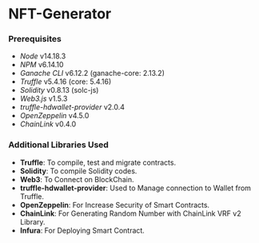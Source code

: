# NFT-Generator

### Prerequisites

* *Node* v14.18.3
* *NPM* v6.14.10
* *Ganache CLI* v6.12.2 (ganache-core: 2.13.2)
* *Truffle* v5.4.16 (core: 5.4.16)
* *Solidity* v0.8.13 (solc-js)
* *Web3.js* v1.5.3
* *truffle-hdwallet-provider* v2.0.4
* *OpenZeppelin* v4.5.0
* *ChainLink* v0.4.0

### Additional Libraries Used

-  **Truffle**: To compile, test and migrate contracts.
-  **Solidity**: To compile Solidity codes.  
-  **Web3**: To Connect on BlockChain.
-  **truffle-hdwallet-provider**: Used to Manage connection to Wallet from Truffle.
-  **OpenZeppelin**: For Increase Security of Smart Contracts.
-  **ChainLink**: For Generating Random Number with ChainLink VRF v2 Library.
-  **Infura**: For Deploying Smart Contract.



